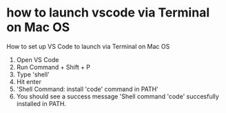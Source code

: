 # how to launch vscode via Terminal on Mac OS
How to set up VS Code to launch via Terminal on Mac OS
1. Open VS Code
2. Run Command + Shift + P
3. Type 'shell'
4. Hit enter
5. 'Shell Command: install 'code' command in PATH'
6. You should see a success message 'Shell command 'code' succesfully installed in PATH.
